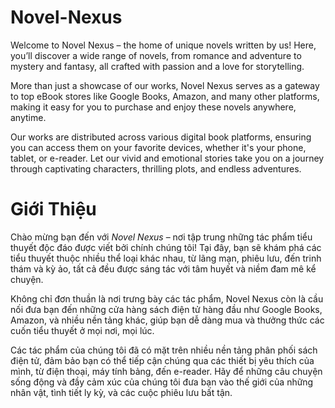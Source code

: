 # Novel-Nexus
Welcome to Novel Nexus – the home of unique novels written by us! Here, you’ll discover a wide range of novels, from romance and adventure to mystery and fantasy, all crafted with passion and a love for storytelling.

More than just a showcase of our works, Novel Nexus serves as a gateway to top eBook stores like Google Books, Amazon, and many other platforms, making it easy for you to purchase and enjoy these novels anywhere, anytime.

Our works are distributed across various digital book platforms, ensuring you can access them on your favorite devices, whether it's your phone, tablet, or e-reader. Let our vivid and emotional stories take you on a journey through captivating characters, thrilling plots, and endless adventures.

# Giới Thiệu

Chào mừng bạn đến với *Novel Nexus* – nơi tập trung những tác phẩm tiểu thuyết độc đáo được viết bởi chính chúng tôi! Tại đây, bạn sẽ khám phá các tiểu thuyết thuộc nhiều thể loại khác nhau, từ lãng mạn, phiêu lưu, đến trinh thám và kỳ ảo, tất cả đều được sáng tác với tâm huyết và niềm đam mê kể chuyện.

Không chỉ đơn thuần là nơi trưng bày các tác phẩm, Novel Nexus còn là cầu nối đưa bạn đến những cửa hàng sách điện tử hàng đầu như Google Books, Amazon, và nhiều nền tảng khác, giúp bạn dễ dàng mua và thưởng thức các cuốn tiểu thuyết ở mọi nơi, mọi lúc.

Các tác phẩm của chúng tôi đã có mặt trên nhiều nền tảng phân phối sách điện tử, đảm bảo bạn có thể tiếp cận chúng qua các thiết bị yêu thích của mình, từ điện thoại, máy tính bảng, đến e-reader. Hãy để những câu chuyện sống động và đầy cảm xúc của chúng tôi đưa bạn vào thế giới của những nhân vật, tình tiết ly kỳ, và các cuộc phiêu lưu bất tận.
